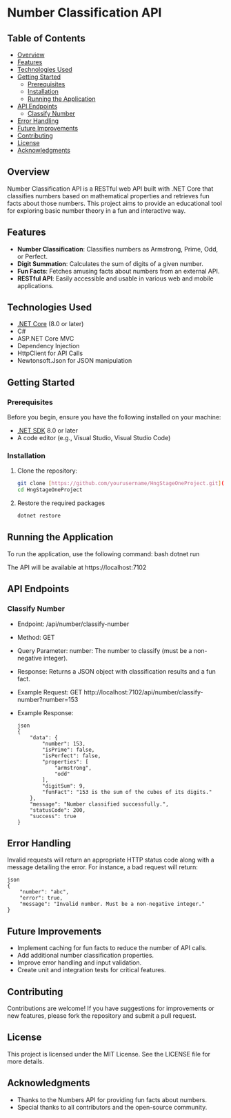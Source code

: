 # Number Classification API  

## Table of Contents  

- [Overview](#overview)  
- [Features](#features)  
- [Technologies Used](#technologies-used)  
- [Getting Started](#getting-started)  
  - [Prerequisites](#prerequisites)  
  - [Installation](#installation)  
  - [Running the Application](#running-the-application)  
- [API Endpoints](#api-endpoints)  
  - [Classify Number](#classify-number)  
- [Error Handling](#error-handling)  
- [Future Improvements](#future-improvements)  
- [Contributing](#contributing)  
- [License](#license)  
- [Acknowledgments](#acknowledgments)  

## Overview  

Number Classification API is a RESTful web API built with .NET Core that classifies numbers based on mathematical properties and retrieves fun facts about those numbers. This project aims to provide an educational tool for exploring basic number theory in a fun and interactive way.  

## Features  

- **Number Classification**: Classifies numbers as Armstrong, Prime, Odd, or Perfect.  
- **Digit Summation**: Calculates the sum of digits of a given number.  
- **Fun Facts**: Fetches amusing facts about numbers from an external API.  
- **RESTful API**: Easily accessible and usable in various web and mobile applications.  

## Technologies Used  

- [.NET Core](https://dotnet.microsoft.com/download) (8.0 or later)  
- C#  
- ASP.NET Core MVC  
- Dependency Injection  
- HttpClient for API Calls  
- Newtonsoft.Json for JSON manipulation  

## Getting Started  

### Prerequisites  

Before you begin, ensure you have the following installed on your machine:  

- [.NET SDK](https://dotnet.microsoft.com/download) 8.0 or later  
- A code editor (e.g., Visual Studio, Visual Studio Code)  

### Installation  

1. Clone the repository:  
   ```bash  
   git clone [https://github.com/yourusername/HngStageOneProject.git](https://github.com/Opeyemi-Esan/HngStageOneProject.git)  
   cd HngStageOneProject

2. Restore the required packages
   ```bash
   dotnet restore


## Running the Application
  To run the application, use the following command:
  bash
  dotnet run
  
  The API will be available at https://localhost:7102


## API Endpoints
### Classify Number
- Endpoint: /api/number/classify-number

- Method: GET

- Query Parameter:
  number: The number to classify (must be a non-negative integer).
- Response: Returns a JSON object with classification results and a fun fact.

- Example Request:
  GET http://localhost:7102/api/number/classify-number?number=153


- Example Response:

      json
      {  
          "data": {  
              "number": 153,  
              "isPrime": false,  
              "isPerfect": false,  
              "properties": [  
                  "armstrong",  
                  "odd"  
              ],  
              "digitSum": 9,  
              "funFact": "153 is the sum of the cubes of its digits."  
          },  
          "message": "Number classified successfully.",  
          "statusCode": 200,  
          "success": true  
      }  
## Error Handling
  Invalid requests will return an appropriate HTTP status code along with a message detailing the error. For instance, a bad request will return:

    json
    {  
        "number": "abc",  
        "error": true,  
        "message": "Invalid number. Must be a non-negative integer."  
    }  
  
## Future Improvements
- Implement caching for fun facts to reduce the number of API calls.
- Add additional number classification properties.
- Improve error handling and input validation.
- Create unit and integration tests for critical features.

## Contributing
  Contributions are welcome! If you have suggestions for improvements or new features, please fork the repository and submit a pull request.

## License
  This project is licensed under the MIT License. See the LICENSE file for more details.

## Acknowledgments
- Thanks to the Numbers API for providing fun facts about numbers.
- Special thanks to all contributors and the open-source community.
